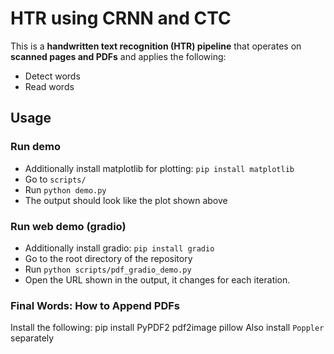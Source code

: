 # HTR using CRNN and CTC

This is a **handwritten text recognition (HTR) pipeline** that operates on **scanned pages and PDFs** and applies the following:
* Detect words
* Read words

## Usage
### Run demo

* Additionally install matplotlib for plotting: `pip install matplotlib`
* Go to `scripts/`
* Run `python demo.py`
* The output should look like the plot shown above

### Run web demo (gradio)

* Additionally install gradio: `pip install gradio`
* Go to the root directory of the repository
* Run `python scripts/pdf_gradio_demo.py`
* Open the URL shown in the output, it changes for each iteration.
  
### Final Words: How to Append PDFs
Install the following:
pip install PyPDF2 pdf2image pillow
Also install `Poppler` separately
